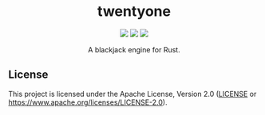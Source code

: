 <h1 align="center">twentyone</h1>
<!-- Shields.io Badges -->
<p align="center">
    <a href="https://crates.io/crates/twentyone"><img src="https://img.shields.io/crates/v/twentyone"></a>
    <a href="https://docs.rs/twentyone/"><img src="https://docs.rs/twentyone/badge.svg"></a>
    <a href="#license"><img src="https://img.shields.io/github/license/MysteryBlokHed/twentyone"></a>
</p>
<!-- End of Badges -->
<p align="center">A blackjack engine for Rust.</p>

## License

This project is licensed under the Apache License, Version 2.0
([LICENSE](LICENSE) or <https://www.apache.org/licenses/LICENSE-2.0>).
